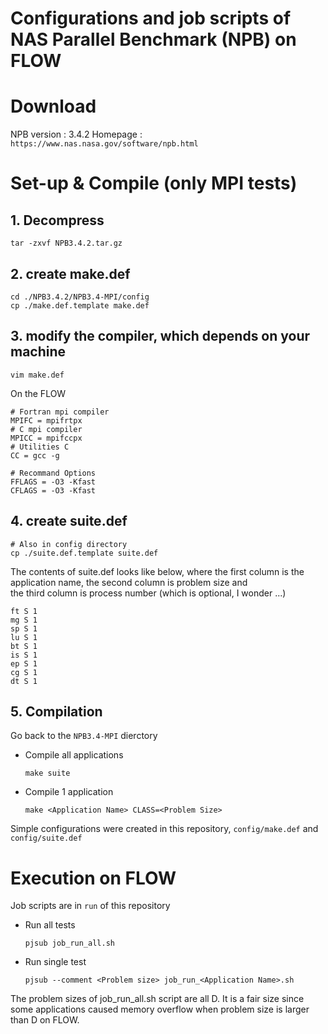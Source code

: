 # Configurations and job scripts of NAS Parallel Benchmark (NPB) on FLOW

# Download
NPB version : 3.4.2
Homepage : `https://www.nas.nasa.gov/software/npb.html`
# Set-up & Compile (only MPI tests)
## 1. Decompress
```
tar -zxvf NPB3.4.2.tar.gz
```
## 2. create make.def
```
cd ./NPB3.4.2/NPB3.4-MPI/config
cp ./make.def.template make.def
```
## 3. modify the compiler, which depends on your machine
```
vim make.def
```
On the FLOW
```
# Fortran mpi compiler
MPIFC = mpifrtpx
# C mpi compiler
MPICC = mpifccpx
# Utilities C 
CC = gcc -g

# Recommand Options
FFLAGS = -O3 -Kfast
CFLAGS = -O3 -Kfast
```
## 4. create suite.def
```
# Also in config directory
cp ./suite.def.template suite.def
```
The contents of suite.def looks like below, where 
the first column is the application name, the second column is problem size and  
the third column is process number (which is optional, I wonder ...)
```
ft S 1
mg S 1
sp S 1
lu S 1
bt S 1
is S 1
ep S 1
cg S 1
dt S 1
```
## 5. Compilation
Go back to the `NPB3.4-MPI` dierctory
- Compile all applications
  ```
  make suite
  ```
- Compile 1 application
  ```
  make <Application Name> CLASS=<Problem Size>
  ```

Simple configurations were created in this repository, `config/make.def` and `config/suite.def`

# Execution on FLOW
Job scripts are in `run` of this repository
- Run all tests
  ```
  pjsub job_run_all.sh
  ```
- Run single test
  ```
  pjsub --comment <Problem size> job_run_<Application Name>.sh
  ```
The problem sizes of job_run_all.sh script are all D. It is a fair size since some applications caused memory overflow when problem size is larger than D on FLOW.